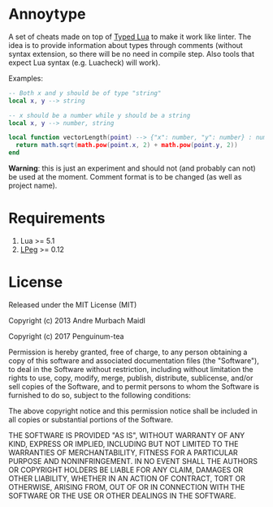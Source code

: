 # Annoytype
A set of cheats made on top of [Typed Lua](https://github.com/andremm/typedlua)
to make it work like linter. The idea is to provide information about types
through comments (without syntax extension, so there will be no need in
compile step. Also tools that expect Lua syntax (e.g. Luacheck) will work).

Examples:
```Lua
-- Both x and y should be of type "string"
local x, y --> string

-- x should be a number while y should be a string
local x, y --> number, string

local function vectorLength(point) --> {"x": number, "y": number} : number
  return math.sqrt(math.pow(point.x, 2) + math.pow(point.y, 2))
end
```

**Warning**: this is just an experiment and should not (and probably can not)
be used at the moment.
Comment format is to be changed (as well as project name).

# Requirements

1. Lua >= 5.1
2. [LPeg](http://www.inf.puc-rio.br/%7Eroberto/lpeg/) >= 0.12


# License

Released under the MIT License (MIT)

Copyright (c) 2013 Andre Murbach Maidl

Copyright (c) 2017 Penguinum-tea

Permission is hereby granted, free of charge, to any person obtaining a copy of
this software and associated documentation files (the "Software"), to deal in
the Software without restriction, including without limitation the rights to
use, copy, modify, merge, publish, distribute, sublicense, and/or sell copies of
the Software, and to permit persons to whom the Software is furnished to do so,
subject to the following conditions:

The above copyright notice and this permission notice shall be included in all
copies or substantial portions of the Software.

THE SOFTWARE IS PROVIDED "AS IS", WITHOUT WARRANTY OF ANY KIND, EXPRESS OR
IMPLIED, INCLUDING BUT NOT LIMITED TO THE WARRANTIES OF MERCHANTABILITY, FITNESS
FOR A PARTICULAR PURPOSE AND NONINFRINGEMENT. IN NO EVENT SHALL THE AUTHORS OR
COPYRIGHT HOLDERS BE LIABLE FOR ANY CLAIM, DAMAGES OR OTHER LIABILITY, WHETHER
IN AN ACTION OF CONTRACT, TORT OR OTHERWISE, ARISING FROM, OUT OF OR IN
CONNECTION WITH THE SOFTWARE OR THE USE OR OTHER DEALINGS IN THE SOFTWARE.
